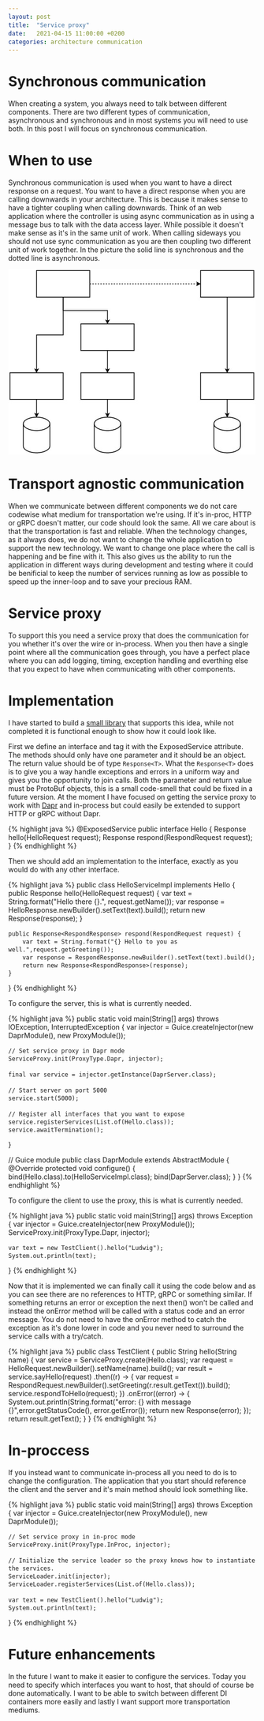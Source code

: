 ```yaml
---
layout: post
title:  "Service proxy"
date:   2021-04-15 11:00:00 +0200
categories: architecture communication 
---
```


# Synchronous communication
When creating a system, you always need to talk between different components. There are two different types of communication, asynchronous and synchronous and in most systems you will need to use both. In this post I will focus on synchronous communication.

# When to use
Synchronous communication is used when you want to have a direct response on a request. You want to have a direct response when you are calling downwards in your architecture. This is because it makes sense to have a tighter coupling when calling downwards. Think of an web application where the controller is using async communication as in using a message bus to talk with the data access layer. While possible it doesn't make sense as it's in the same unit of work. When calling sideways you should not use sync communication as you are then coupling two different unit of work together. In the picture the solid line is synchronous and the dotted line is asynchronous.

![Sync and async communication](/assets/2021-04/sync-async-communication.jpg)

# Transport agnostic communication
When we communicate between different components we do not care codewise what medium for transportation we're using. If it's in-proc, HTTP or gRPC doesn't matter, our code should look the same. All we care about is that the transportation is fast and reliable. When the technology changes, as it always does, we do not want to change the whole application to support the new technology. We want to change one place where the call is happening and be fine with it. This also gives us the ability to run the application in different ways during development and testing where it could be benificial to keep the number of services running as low as possible to speed up the inner-loop and to save your precious RAM.


# Service proxy
To support this you need a service proxy that does the communication for you whether it's over the wire or in-process. When you then have a single point where all the communication goes through, you have a perfect place where you can add logging, timing, exception handling and everthing else that you expect to have when communicating with other components.

# Implementation
I have started to build a [small library](https://github.com/lullen/service-proxy) that supports this idea, while not completed it is functional enough to show how it could look like.


First we define an interface and tag it with the ExposedService attribute. The methods should only have one parameter and it should be an object. The return value should be of type `Response<T>`. What the `Response<T>` does is to give you a way handle exceptions and errors in a uniform way and gives you the opportunity to join calls. Both the parameter and return value must be ProtoBuf objects, this is a small code-smell that could be fixed in a future version. At the moment I have focused on getting the service proxy to work with [Dapr](https://dapr.io) and in-process but could easily be extended to support HTTP or gRPC without Dapr.

{% highlight java %}
@ExposedService
public interface Hello {
    Response<HelloResponse> hello(HelloRequest request);
    Response<RespondResponse> respond(RespondRequest request);
}
{% endhighlight %}

Then we should add an implementation to the interface, exactly as you would do with any other interface. 

{% highlight java %}
public class HelloServiceImpl implements Hello {
    public Response<HelloResponse> hello(HelloRequest request) {
        var text = String.format("Hello there {}.", request.getName());
        var response = HelloResponse.newBuilder().setText(text).build();
        return new Response<HelloResponse>(response);
    }
    
    public Response<RespondResponse> respond(RespondRequest request) {
        var text = String.format("{} Hello to you as well.",request.getGreeting());
        var response = RespondResponse.newBuilder().setText(text).build();
        return new Response<RespondResponse>(response);
    }
}
{% endhighlight %}

To configure the server, this is what is currently needed.

{% highlight java %}
public static void main(String[] args) throws IOException, InterruptedException {
    var injector = Guice.createInjector(new DaprModule(), new ProxyModule());
    
    // Set service proxy in Dapr mode
    ServiceProxy.init(ProxyType.Dapr, injector);

    final var service = injector.getInstance(DaprServer.class);
    
    // Start server on port 5000
    service.start(5000);
    
    // Register all interfaces that you want to expose
    service.registerServices(List.of(Hello.class));
    service.awaitTermination();
}

// Guice module
public class DaprModule extends AbstractModule {
    @Override
    protected void configure() {
        bind(Hello.class).to(HelloServiceImpl.class);
        bind(DaprServer.class);
    }
}
{% endhighlight %}


To configure the client to use the proxy, this is what is currently needed.

{% highlight java %}
public static void main(String[] args) throws Exception {
    var injector = Guice.createInjector(new ProxyModule());
    ServiceProxy.init(ProxyType.Dapr, injector);

    var text = new TestClient().hello("Ludwig");
    System.out.println(text);
}
{% endhighlight %}

Now that it is implemented we can finally call it using the code below and as you can see there are no references to HTTP, gRPC or something similar. If something returns an error or exception the next then() won't be called and instead the onError method will be called with a status code and an error message. You do not need to have the onError method to catch the exception as it's done lower in code and you never need to surround the service calls with a try/catch. 

{% highlight java %}
public class TestClient {
    public String hello(String name) {
        var service = ServiceProxy.create(Hello.class);
        var request = HelloRequest.newBuilder().setName(name).build();
        var result = service.sayHello(request)
            .then((r) -> {
                var request = RespondRequest.newBuilder().setGreeting(r.result.getText()).build();
                service.respondToHello(request);
            })
            .onError((error) -> {
                System.out.println(String.format("error: {} with message {}",error.getStatusCode(), error.getError());
                return new Response<HelloResponse>(error);
            });
        return result.getText();
    }
}
{% endhighlight %}

# In-proccess

If you instead want to communicate in-process all you need to do is to change the configuration. The application that you start should reference the client and the server and it's main method should look something like.

{% highlight java %}
public static void main(String[] args) throws Exception {
    var injector = Guice.createInjector(new ProxyModule(), new DaprModule());

    // Set service proxy in in-proc mode
    ServiceProxy.init(ProxyType.InProc, injector);

    // Initialize the service loader so the proxy knows how to instantiate the services.  
    ServiceLoader.init(injector);
    ServiceLoader.registerServices(List.of(Hello.class));

    var text = new TestClient().hello("Ludwig");
    System.out.println(text);
}
{% endhighlight %}

# Future enhancements
In the future I want to make it easier to configure the services. Today you need to specify which interfaces you want to host, that should of course be done automatically. I want to be able to switch between different DI containers more easily and lastly I want support more transportation mediums. 